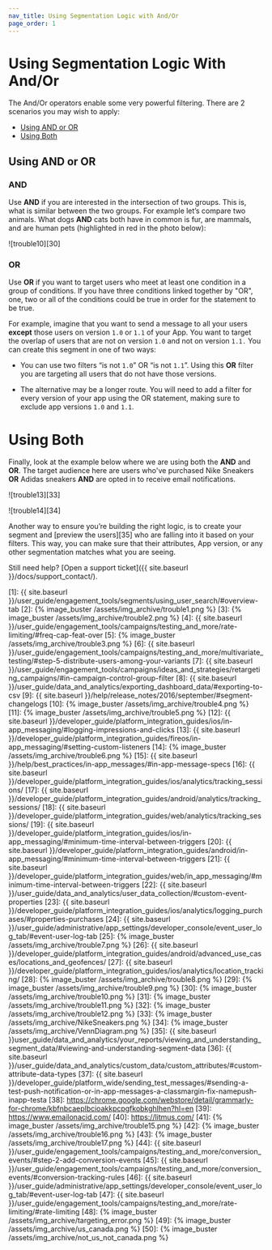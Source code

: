 ```yaml
---
nav_title: Using Segmentation Logic with And/Or
page_order: 1
---
```


# Using Segmentation Logic With And/Or

The And/Or operators enable some very powerful filtering. There are 2 scenarios you may wish to apply:
* [Using AND or OR](#using-and-or-or)
* [Using Both](#using-both)

## Using AND or OR

### AND

Use **AND** if you are interested in the intersection of two groups. This is, what is similar between the two groups. For example let’s compare two animals. What dogs **AND** cats both have in common is fur, are mammals, and are human pets (highlighted in red in the photo below):

![trouble10][30]

### OR

Use **OR** if you want to target users who meet at least one condition in a group of conditions. If you have three conditions linked together by "OR", one, two or all of the conditions could be true in order for the statement to be true.

For example, imagine that you want to send a message to all your users __except__ those users on version ```1.0``` or ```1.1``` of your App. You want to target the overlap of users that are not on version ```1.0``` and not on version ```1.1.``` You can create this segment in one of two ways:

    
* You can use two filters “is not ```1.0```” OR “is not ```1.1```”. Using this **OR** filter you are targeting all users that do not have those versions.
	
* The alternative may be a longer route. You will need to add a filter for every version of your app using the OR statement, making sure to exclude app versions ```1.0``` and ```1.1```.


# Using Both

Finally, look at the example below where we are using both the **AND** and **OR**. The target audience here are users who've purchased Nike Sneakers **OR** Adidas sneakers **AND** are opted in to receive email notifications.

![trouble13][33]

![trouble14][34]

Another way to ensure you’re building the right logic, is to create your segment and [preview the users][35] who are falling into it based on your filters. This way, you can make sure that their attributes, App version, or any other segmentation matches what you are seeing.

Still need help? [Open a support ticket]({{ site.baseurl }}/docs/support_contact/).

[1]: {{ site.baseurl }}/user_guide/engagement_tools/segments/using_user_search/#overview-tab
[2]: {% image_buster /assets/img_archive/trouble1.png %}
[3]: {% image_buster /assets/img_archive/trouble2.png %}
[4]: {{ site.baseurl }}/user_guide/engagement_tools/campaigns/testing_and_more/rate-limiting/#freq-cap-feat-over
[5]: {% image_buster /assets/img_archive/trouble3.png %}
[6]: {{ site.baseurl }}/user_guide/engagement_tools/campaigns/testing_and_more/multivariate_testing/#step-5-distribute-users-among-your-variants
[7]: {{ site.baseurl }}/user_guide/engagement_tools/campaigns/ideas_and_strategies/retargeting_campaigns/#in-campaign-control-group-filter
[8]: {{ site.baseurl }}/user_guide/data_and_analytics/exporting_dashboard_data/#exporting-to-csv
[9]: {{ site.baseurl }}/help/release_notes/2016/september/#segment-changelogs
[10]: {% image_buster /assets/img_archive/trouble4.png %}
[11]: {% image_buster /assets/img_archive/trouble5.png %}
[12]: {{ site.baseurl }}/developer_guide/platform_integration_guides/ios/in-app_messaging/#logging-impressions-and-clicks
[13]: {{ site.baseurl }}/developer_guide/platform_integration_guides/fireos/in-app_messaging/#setting-custom-listeners
[14]: {% image_buster /assets/img_archive/trouble6.png %}
[15]: {{ site.baseurl }}/help/best_practices/in-app_messages/#in-app-message-specs
[16]: {{ site.baseurl }}/developer_guide/platform_integration_guides/ios/analytics/tracking_sessions/
[17]: {{ site.baseurl }}/developer_guide/platform_integration_guides/android/analytics/tracking_sessions/
[18]: {{ site.baseurl }}/developer_guide/platform_integration_guides/web/analytics/tracking_sessions/
[19]: {{ site.baseurl }}/developer_guide/platform_integration_guides/ios/in-app_messaging/#minimum-time-interval-between-triggers
[20]: {{ site.baseurl }}/developer_guide/platform_integration_guides/android/in-app_messaging/#minimum-time-interval-between-triggers
[21]: {{ site.baseurl }}/developer_guide/platform_integration_guides/web/in_app_messaging/#minimum-time-interval-between-triggers
[22]: {{ site.baseurl }}/user_guide/data_and_analytics/user_data_collection/#custom-event-properties
[23]: {{ site.baseurl }}/developer_guide/platform_integration_guides/ios/analytics/logging_purchases/#properties-purchases
[24]: {{ site.baseurl }}/user_guide/administrative/app_settings/developer_console/event_user_log_tab/#event-user-log-tab
[25]: {% image_buster /assets/img_archive/trouble7.png %}
[26]: {{ site.baseurl }}/developer_guide/platform_integration_guides/android/advanced_use_cases/locations_and_geofences/
[27]: {{ site.baseurl }}/developer_guide/platform_integration_guides/ios/analytics/location_tracking/
[28]: {% image_buster /assets/img_archive/trouble8.png %}
[29]: {% image_buster /assets/img_archive/trouble9.png %}
[30]: {% image_buster /assets/img_archive/trouble10.png %}
[31]: {% image_buster /assets/img_archive/trouble11.png %}
[32]: {% image_buster /assets/img_archive/trouble12.png %}
[33]: {% image_buster /assets/img_archive/NikeSneakers.png %}
[34]: {% image_buster /assets/img_archive/VennDiagram.png %}
[35]: {{ site.baseurl }}user_guide/data_and_analytics/your_reports/viewing_and_understanding_segment_data/#viewing-and-understanding-segment-data
[36]: {{ site.baseurl }}/user_guide/data_and_analytics/custom_data/custom_attributes/#custom-attribute-data-types
[37]: {{ site.baseurl }}/developer_guide/platform_wide/sending_test_messages/#sending-a-test-push-notification-or-in-app-messages-a-classmargin-fix-namepush-inapp-testa
[38]: https://chrome.google.com/webstore/detail/grammarly-for-chrome/kbfnbcaeplbcioakkpcpgfkobkghlhen?hl=en
[39]: https://www.emailonacid.com/
[40]: https://litmus.com/
[41]: {% image_buster /assets/img_archive/trouble15.png %}
[42]: {% image_buster /assets/img_archive/trouble16.png %}
[43]: {% image_buster /assets/img_archive/trouble17.png %}
[44]: {{ site.baseurl }}/user_guide/engagement_tools/campaigns/testing_and_more/conversion_events/#step-2-add-conversion-events
[45]: {{ site.baseurl }}/user_guide/engagement_tools/campaigns/testing_and_more/conversion_events/#conversion-tracking-rules
[46]: {{ site.baseurl }}/user_guide/administrative/app_settings/developer_console/event_user_log_tab/#event-user-log-tab
[47]: {{ site.baseurl }}/user_guide/engagement_tools/campaigns/testing_and_more/rate-limiting/#rate-limiting
[48]: {% image_buster /assets/img_archive/targeting_error.png %}
[49]: {% image_buster /assets/img_archive/us_canada.png %}
[50]: {% image_buster /assets/img_archive/not_us_not_canada.png %}
